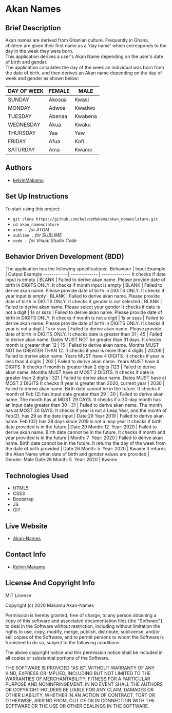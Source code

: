 # Akan Names
## Brief Description
Akan names are derived from Ghanian culture. Frequently in Ghana, children are given their first name as a 'day name' which corresponds to the day in the week they were born.&nbsp;&nbsp;   
This application derives a user's Akan Name depending on the user's date of birth and gender.&nbsp; &nbsp;  
The application calculates the day of the week an individual was born from the date of birth, and then derives an Akan name depending on the day of week and gender as shown below:&nbsp; &nbsp; 

DAY OF WEEK | FEMALE   | MALE
------------| ---------| -------
SUNDAY      | Akosua   | Kwasi
MONDAY      | Adwoa    | Kwadwo
TUESDAY     | Abenaa   | Kwabena
WEDNESDAY   | Akua     | Kwaku
THURSDAY    | Yaa      | Yaw
FRIDAY      | Afua     | Kofi
SATURDAY    | Ama      | Kwame

## Authors
* [kelvinMakamu](https://github.com/kelvinMakamu)
## Set Up Instructions
To start using this project:
* `git clone https://github.com/kelvinMakamu/akan_nomenclature.git`
* `cd akan_nomenclature`
* `atom . `*for ATOM*
* `sublime .` *for SUBLIME*
* `code . `*for Visual Studio Code*
## Behavior Driven Development (BDD)
The application has the following specifications:&nbsp;
Behaviour   | Input Example  | Output Example
------------| -------------  | --------------
It checks if date input is empty      | BLANK   | Failed to derive akan name. Please provide date of birth in DIGITS ONLY.
It checks if month input is empty       | BLANK    | Failed to derive akan name. Please provide date of birth in DIGITS ONLY.
It checks if year input is empty      | BLANK   | Failed to derive akan name. Please provide date of birth in DIGITS ONLY.
It checks if gender is not selected  | BLANK   | Failed to derive akan name. Please select your gender
It checks if date is not a digit    | 1s or ssss      | Failed to derive akan name. Please provide date of birth in DIGITS ONLY.
It checks if month is not a digit      | 1s or ssss     | Failed to derive akan name. Please provide date of birth in DIGITS ONLY.
It checks if year is not a digit   | 1s or ssss     | Failed to derive akan name. Please provide date of birth in DIGITS ONLY.
It checks date is greater than 31  | 45      | Failed to derive akan name. Dates MUST NOT be greater than 31 days.
It checks month is greater than 12   | 15    | Failed to derive akan name. Months MUST NOT be GREATER THAN 12.
It checks if year is more than 4 digits  | 20209      | Failed to derive akan name. Years MUST have 4 DIGITS.
It checks if year is less than 4 digits  | 202      | Failed to derive akan name. Years MUST have 4 DIGITS.
It checks if month is greater than 2 digits   |123     | Failed to derive akan name. Months MUST have at MOST 2 DIGITS.
It checks if date is greater than 2 digits   | 321    | Failed to derive akan name. Dates MUST have at MOST 2 DIGITS
It checks if year is greater than 2020, current year   | 2030     | Failed to derive akan name. Birth date cannot be in the future.
It checks if month of Feb (2) has input date greater than 29   | 30      | Failed to derive akan name. The month has at MOST 29 DAYS.
It checks if a 30-day month has an input date greater than 30  | 31     | Failed to derive akan name. The month has at MOST 30 DAYS.
It checks if year is not a Leap Year, and the month of Feb(2), has 29 as the date input  | Date:29&nbsp;Year:2019 | Failed to derive akan name. Feb (02) has 28 days since 2019 is not a leap year
It checks if birth date provided is in the future   | Date:29&nbsp;Month: 12&nbsp; Year: 2020      | Failed to derive akan name. Birth date cannot be in the future.
It checks if month and year provided is in the future   | Month: 7 &nbsp;Year: 2020   | Failed to derive akan name. Birth date cannot be in the future.
It returns the day of the week from the date of birth provided   | Date:26&nbsp;Month: 5&nbsp; Year: 2020     | Kwame
It returns the Akan Name when date of birth and gender values are provided  |  Gender: Male&nbsp;Date:26&nbsp;Month: 5&nbsp; Year: 2020 | Kwame
## Technologies Used
* HTML5
* CSS3
* Bootstrap
* JS
* GIT
## Live Website
* [Akan-Names](https://kelvinmakamu.github.io/akan_nomenclature/)
## Contact Info
* [Kelvin Makamu](mailto:profmakamu@gmail.com?subject=[GitHub]%20Private%20and%20Confidential)
## License And Copyright Info
MIT License

Copyright (c) 2020 Makamu Akan-Names

Permission is hereby granted, free of charge, to any person obtaining a copy of this software and associated documentation files (the "Software"), to deal in the Software without restriction, including without limitation the rights to use, copy, modify, merge, publish, distribute, sublicense, and/or sell copies of the Software, and to permit persons to whom the Software is furnished to do so, subject to the following conditions:

The above copyright notice and this permission notice shall be included in all copies or substantial portions of the Software.

THE SOFTWARE IS PROVIDED "AS IS", WITHOUT WARRANTY OF ANY KIND, EXPRESS OR IMPLIED, INCLUDING BUT NOT LIMITED TO THE WARRANTIES OF MERCHANTABILITY, FITNESS FOR A PARTICULAR PURPOSE AND NONINFRINGEMENT. IN NO EVENT SHALL THE AUTHORS OR COPYRIGHT HOLDERS BE LIABLE FOR ANY CLAIM, DAMAGES OR OTHER LIABILITY, WHETHER IN AN ACTION OF CONTRACT, TORT OR OTHERWISE, ARISING FROM, OUT OF OR IN CONNECTION WITH THE SOFTWARE OR THE USE OR OTHER DEALINGS IN THE SOFTWARE.
